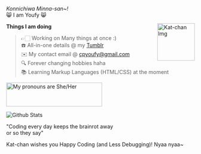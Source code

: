 <em>Konnichiwa Minna-san~!</em>\
😸 I am Youfy 😸

<img align="right" src="https://i.imgur.com/skDLDS0.jpeg" width="100px" height="auto" alt="Kat-chan Img">

<strong>Things I am doing</strong>

> 👉🏻 Working on Many things at once :)\
 ☎️ All-in-one details @ my <a href="https://www.tumblr.com/blog/cpyoufy">Tumblr</a>\
 ✉️ My contact email @ cpyoufy@gmail.com\
 🔍 Forever changing hobbies haha\
 📚 Learning Markup Languages (HTML/CSS) at the moment
 
 
<a href="https://pronouns.vercel.app" title="Pronouns">
  <img src="https://pronouns.vercel.app/She/Her?gradient=azur%20lane" width="256" height="64" alt="My pronouns are She/Her">
</a>


![Github Stats](https://github-readme-stats.vercel.app/api/top-langs/?username=Cp-Youfy&theme=dark)

"Coding every day keeps the brainrot away\
or so they say"

Kat-chan wishes you Happy Coding (and Less Debugging)! Nyaa nyaa~
